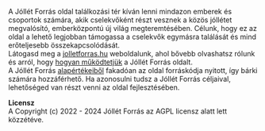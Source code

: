A Jóllét Forrás oldal találkozási tér kíván lenni mindazon emberek és csoportok számára, akik cselekvőként részt vesznek a közös jóllétet megvalósító, emberközpontú új világ megteremtésében.
Célunk, hogy ez az oldal a lehető legjobban támogassa a cselekvők egymásra találását és mind erőteljesebb összekapcsolódását.<br>
Látogasd meg a <a href="https://jolletforras.hu/" target="_blank">jolletforras.hu</a> weboldalunk, ahol bővebb olvashatsz rólunk és arról, hogy <a href="https://jolletforras.hu/tudnivalo/1/tudnivalok-a-jollet-forras-talalkozasi-terrol-es-oldalrol" target="_blank">hogyan működtetjük</a> a Jóllét Forrás oldalt.<br>
A Jóllét Forrás <a href="https://jolletforras.hu/kozossegimegallapodas" target="_blank">alapértékeiből</a> fakadóan az oldal forráskódja nyitott, így bárki számára hozzáférhető. Ha azonosulni tudsz a Jóllét Forrás céljaival, lehetőséged van részt venni az oldal fejlesztésében.<br>

<b>Licensz</b><br>
A Copyright (c) 2022 - 2024 Jóllét Forrás az AGPL licensz alatt lett közzétéve.
